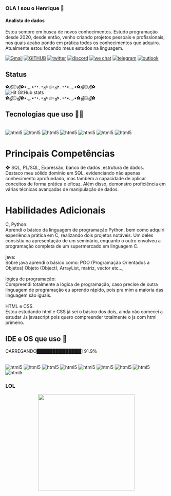 ### OLA ! sou o Henrique 🖖
#### Analista de dados
Estou sempre em busca de novos conhecimentos. Estudo programação desde 2020, desde
então, venho criando projetos pessoais e profissionais, nos quais acabo pondo em prática
todos os conhecimentos que adquiro. Atualmente estou focando meus estudos na linguagem.

[![Gmail](https://img.shields.io/badge/Gmail-D14836?style=for-the-badge&logo=gmail&logoColor=white)]()
[![GITHUB](https://img.shields.io/badge/GitHub-100000?style=for-the-badge&logo=github&logoColor=white)]()
[![twitter](https://img.shields.io/badge/Twitter-1DA1F2?style=for-the-badge&logo=twitter&logoColor=white)]()
[![discord](https://img.shields.io/badge/Discord-7289DA?style=for-the-badge&logo=discord&logoColor=white)]()
[![we chat](https://img.shields.io/badge/WeChat-07C160?style=for-the-badge&logo=wechat&logoColor=white)]()
[![telegram](https://img.shields.io/badge/Telegram-2CA5E0?style=for-the-badge&logo=telegram&logoColor=white)]()
[![outlook](https://img.shields.io/badge/Microsoft_Outlook-0078D4?style=for-the-badge&logo=microsoft-outlook&logoColor=white)]()

## Status
✿ஜீ۞ஜீ✿•.¸¸.•*`*•.•ஜீ☼۞☼ஜீ•.•*`*•.¸¸.•✿ஜீ۞ஜீ✿
<br>
![Hit GitHub stats](https://github-readme-stats.vercel.app/api?username=hit0hit&show_icons=true&theme=radical)
<br>
✿ஜீ۞ஜீ✿•.¸¸.•*`*•.•ஜீ☼۞☼ஜீ•.•*`*•.¸¸.•✿ஜீ۞ஜீ✿ 

## Tecnologias que uso 🧑‍💻
<div style="display: inline_block"><br/>
<img align="center" alt="html5" src="https://img.shields.io/badge/C-00599C?style=for-the-badge&logo=c&logoColor=white" />
<img align="center" alt="html5" src="https://img.shields.io/badge/SQLite-07405E?style=for-the-badge&logo=sqlite&logoColor=white" />
<img align="center" alt="html5" src="https://img.shields.io/badge/JavaScript-323330?style=for-the-badge&logo=javascript&logoColor=F7DF1E" />
<img align="center" alt="html5" src="https://img.shields.io/badge/Java-ED8B00?style=for-the-badge&logo=java&logoColor=white" />
<img align="center" alt="html5" src="https://img.shields.io/badge/PostgreSQL-316192?style=for-the-badge&logo=postgresql&logoColor=white" />
<img align="center" alt="html5" src="https://img.shields.io/badge/MySQL-00000F?style=for-the-badge&logo=mysql&logoColor=white" />
<img align="center" alt="html5" src="https://img.shields.io/badge/C%2B%2B-00599C?style=for-the-badge&logo=c%2B%2B&logoColor=white" />
<br>
 
# Principais Competências<br>
❖ SQL, PL/SQL, Expressão, banco de dados ,estrutura de dados.<br>
Destaco meu sólido domínio em SQL, evidenciando não apenas conhecimento aprofundado, mas também a capacidade de aplicar conceitos de forma prática e eficaz. Além disso, demonstro proficiência em várias técnicas avançadas de manipulação de dados. 
<br>
# Habilidades Adicionais<br>
 C, Python.<br>
Aprendi o básico da linguagem de programação Python, bem como adquiri experiência prática em C, realizando dois projetos notáveis. Um deles consistiu na apresentação de um seminário, enquanto o outro envolveu a programação completa de um supermercado em linguagem C. 
<br>
<br>
java:
<br>
Sobre java aprendi o básico como: POO (Programação Orientados a Objetos) Objeto (Object), ArrayList, matriz, vector etc…, 
<br>
<br>
lógica de programação:
<br>
Compreendi totalmente a lógica de programação, caso precise de outra linguagem de programação eu aprendo rápido, pois pra mim a maioria das linguagem são iguais.
<br>
<br>
 HTML e CSS.<br>
Estou estudando html e CSS já sei o básico dos dois, ainda não comecei a estudar Js javascript pois quero compreender totalmente o js com html primeiro.
<br>
</div>

 

## IDE e OS que uso 🧰
CARREGANDO██████████████] 91.9%
<div style="display: inline_block"><br/>
<img align="center" alt="html5" src="https://img.shields.io/badge/Eclipse-2C2255?style=for-the-badge&logo=eclipse&logoColor=white" />
<img align="center" alt="html5" src="https://img.shields.io/badge/Visual_Studio_Code-0078D4?style=for-the-badge&logo=visual%20studio%20code&logoColor=white" />
<img align="center" alt="html5" src="https://img.shields.io/badge/Android-3DDC84?style=for-the-badge&logo=android&logoColor=white" />
<img align="center" alt="html5" src="https://img.shields.io/badge/Debian-A81D33?style=for-the-badge&logo=debian&logoColor=white" />
<img align="center" alt="html5" src="https://img.shields.io/badge/iOS-000000?style=for-the-badge&logo=ios&logoColor=white" />
<img align="center" alt="html5" src="https://img.shields.io/badge/Kali_Linux-557C94?style=for-the-badge&logo=kali-linux&logoColor=white" />
<img align="center" alt="html5" src="https://img.shields.io/badge/Linux-FCC624?style=for-the-badge&logo=linux&logoColor=black" />
<img align="center" alt="html5" src="https://img.shields.io/badge/mac%20os-000000?style=for-the-badge&logo=apple&logoColor=white" />
<img align="center" alt="html5" src="https://img.shields.io/badge/Windows-0078D6?style=for-the-badge&logo=windows&logoColor=white" />

</div>

### LOL
<div align="center">
<img src="https://user-images.githubusercontent.com/89605089/170164694-2e5e37f5-1a4e-467a-b54f-a1fa1745ded4.gif" width="300" />
</div>

